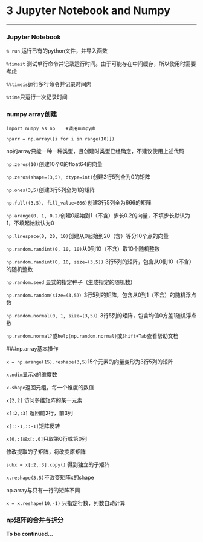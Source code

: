 # 3 Jupyter Notebook and Numpy
---

### Jupyter Notebook

```% run```  运行已有的python文件，并导入函数

```%timeit``` 测试单行命令并记录运行时间。由于可能存在中间缓存，所以使用时需要考虑

```%%timeis```运行多行命令并记录时间内

```%time```只运行一次记录时间

### numpy array创建

``` 
import numpy as np    #调用numpy库
```

```nparr = np.array([i for i in range(10)])```

np的array只能一种一种类型，且创建时类型已经确定，不建议使用上述代码



```np.zeros(10)```创建10个0的float64的向量

```np.zeros(shape=(3,5), dtype=int)```创建3行5列全为0的矩阵

```np.ones(3,5)```创建3行5列全为1的矩阵

```np.full((3,5), fill_value=666)```创建3行5列全为666的矩阵

```np.arange(0, 1, 0.2)```创建0起始到1（不含）步长0.2的向量，不填步长默认为1，不填起始默认为0

```np.linespace(0, 20, 10)```创建从0起始到20（含）等分10个点的向量

```np.random.randint(0, 10, 10)```从0到10（不含）取10个随机整数

```np.random.randint(0, 10, size=(3,5))``` 3行5列的矩阵，包含从0到10（不含）的随机整数

```np.random.seed``` 显式的指定种子（生成指定的随机数）

```np.random.random(size=(3,5)）```3行5列的矩阵，包含从0到1（不含）的随机浮点数

```np.random.normal(0, 1, size=(3,5)）```3行5列的矩阵，包含均值0方差1随机浮点数

```np.random.normal?```或```help(np.random.normal)```或```Shift+Tab```查看帮助文档


###np.array基本操作


```x = np.arange(15).reshape(3,5)```15个元素的向量变形为3行5列的矩阵

```x.ndim```显示x的维度数

```x.shape```返回元组，每一个维度的数值

```x[2,2]``` 访问多维矩阵的某一元素

```x[:2,:3]``` 返回前2行，前3列

```x[::-1,::-1]```矩阵反转

```x[0,:]或x[:,0]```只取第0行或第0列

修改提取的子矩阵，将改变原矩阵

```subx = x[:2,:3].copy()``` 得到独立的子矩阵

```x.reshape(3,5)```不改变矩阵x的shape

np.array与只有一行的矩阵不同

```x = x.reshape(10,-1)``` 只指定行数，列数自动计算

### np矩阵的合并与拆分




**To be continued...**